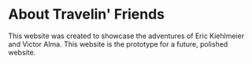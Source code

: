 # About Travelin' Friends

This website was created to showcase the adventures of Eric Kiehlmeier and Victor Alma. This website is the prototype for a future, polished website. 
